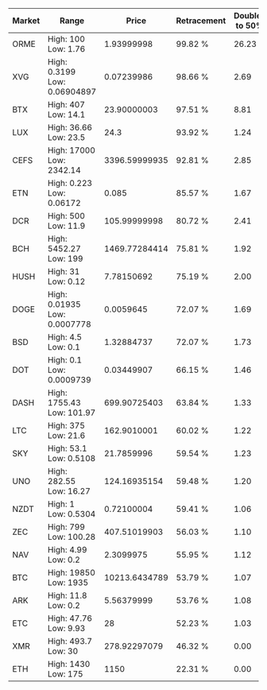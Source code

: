 | Market | Range | Price| Retracement | Doubles to 50% |
| --- | --- | --- | --- | --- |
| ORME | High: 100<br />Low: 1.76 | 1.93999998 | 99.82 % | 26.23 |
| XVG | High: 0.3199<br />Low: 0.06904897 | 0.07239986 | 98.66 % | 2.69 |
| BTX | High: 407<br />Low: 14.1 | 23.90000003 | 97.51 % | 8.81 |
| LUX | High: 36.66<br />Low: 23.5 | 24.3 | 93.92 % | 1.24 |
| CEFS | High: 17000<br />Low: 2342.14 | 3396.59999935 | 92.81 % | 2.85 |
| ETN | High: 0.223<br />Low: 0.06172 | 0.085 | 85.57 % | 1.67 |
| DCR | High: 500<br />Low: 11.9 | 105.99999998 | 80.72 % | 2.41 |
| BCH | High: 5452.27<br />Low: 199 | 1469.77284414 | 75.81 % | 1.92 |
| HUSH | High: 31<br />Low: 0.12 | 7.78150692 | 75.19 % | 2.00 |
| DOGE | High: 0.01935<br />Low: 0.0007778 | 0.0059645 | 72.07 % | 1.69 |
| BSD | High: 4.5<br />Low: 0.1 | 1.32884737 | 72.07 % | 1.73 |
| DOT | High: 0.1<br />Low: 0.0009739 | 0.03449907 | 66.15 % | 1.46 |
| DASH | High: 1755.43<br />Low: 101.97 | 699.90725403 | 63.84 % | 1.33 |
| LTC | High: 375<br />Low: 21.6 | 162.9010001 | 60.02 % | 1.22 |
| SKY | High: 53.1<br />Low: 0.5108 | 21.7859996 | 59.54 % | 1.23 |
| UNO | High: 282.55<br />Low: 16.27 | 124.16935154 | 59.48 % | 1.20 |
| NZDT | High: 1<br />Low: 0.5304 | 0.72100004 | 59.41 % | 1.06 |
| ZEC | High: 799<br />Low: 100.28 | 407.51019903 | 56.03 % | 1.10 |
| NAV | High: 4.99<br />Low: 0.2 | 2.3099975 | 55.95 % | 1.12 |
| BTC | High: 19850<br />Low: 1935 | 10213.6434789 | 53.79 % | 1.07 |
| ARK | High: 11.8<br />Low: 0.2 | 5.56379999 | 53.76 % | 1.08 |
| ETC | High: 47.76<br />Low: 9.93 | 28 | 52.23 % | 1.03 |
| XMR | High: 493.7<br />Low: 30 | 278.92297079 | 46.32 % | 0.00 |
| ETH | High: 1430<br />Low: 175 | 1150 | 22.31 % | 0.00 |
